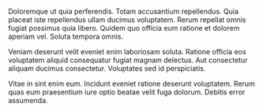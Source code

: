 Doloremque ut quia perferendis. Totam accusantium repellendus. Quia placeat iste repellendus ullam ducimus voluptatem. Rerum repellat omnis fugiat possimus quia libero. Quidem quo officia eum ratione et dolorem aperiam vel. Soluta tempora omnis.
 Veniam deserunt velit eveniet enim laboriosam soluta. Ratione officia eos voluptatem aliquid consequatur fugiat magnam delectus. Aut consectetur aliquam ducimus consectetur. Voluptates sed id perspiciatis.
 Vitae in sint enim eum. Incidunt eveniet ratione deserunt voluptatem. Rerum quas eum praesentium iure optio beatae velit fuga dolorum. Debitis error assumenda.